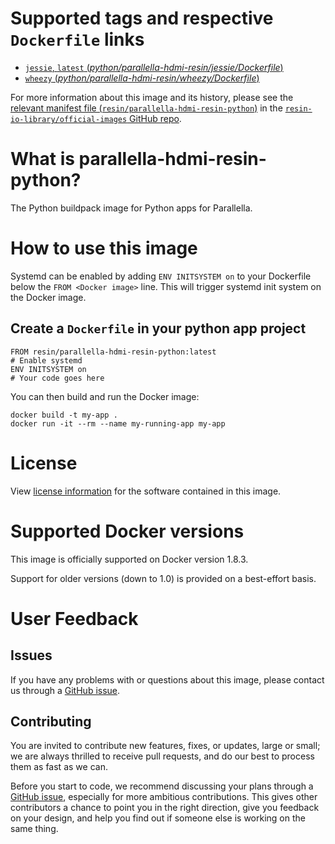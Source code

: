 # Supported tags and respective `Dockerfile` links

-	[`jessie`, `latest` (*python/parallella-hdmi-resin/jessie/Dockerfile*)](https://github.com/resin-io-library/base-images/blob/11b45b65c22c2965ee75e8a6a7b6ab8a1dab027b/python/parallella-hdmi-resin/jessie/Dockerfile)
-	[`wheezy` (*python/parallella-hdmi-resin/wheezy/Dockerfile*)](https://github.com/resin-io-library/base-images/blob/11b45b65c22c2965ee75e8a6a7b6ab8a1dab027b/python/parallella-hdmi-resin/wheezy/Dockerfile)

For more information about this image and its history, please see the [relevant manifest file (`resin/parallella-hdmi-resin-python`)](https://github.com/resin-io-library/official-images/blob/master/library/parallella-hdmi-resin-python) in the [`resin-io-library/official-images` GitHub repo](https://github.com/resin-io-library/official-images).

# What is parallella-hdmi-resin-python?

The Python buildpack image for Python apps for Parallella.

# How to use this image

Systemd can be enabled by adding `ENV INITSYSTEM on` to your Dockerfile below the `FROM <Docker image>` line. This will trigger systemd init system on the Docker image.

## Create a `Dockerfile` in your python app project

	FROM resin/parallella-hdmi-resin-python:latest
	# Enable systemd
	ENV INITSYSTEM on
	# Your code goes here

You can then build and run the Docker image:

	docker build -t my-app .
	docker run -it --rm --name my-running-app my-app

# License

View [license information](https://docs.python.org/2/license.html) for the software contained in this image.

# Supported Docker versions

This image is officially supported on Docker version 1.8.3.

Support for older versions (down to 1.0) is provided on a best-effort basis.

# User Feedback

## Issues

If you have any problems with or questions about this image, please contact us through a [GitHub issue](https://github.com/resin-io-library/base-images/issues).

## Contributing

You are invited to contribute new features, fixes, or updates, large or small; we are always thrilled to receive pull requests, and do our best to process them as fast as we can.

Before you start to code, we recommend discussing your plans through a [GitHub issue](https://github.com/resin-io-library/base-images/issues), especially for more ambitious contributions. This gives other contributors a chance to point you in the right direction, give you feedback on your design, and help you find out if someone else is working on the same thing.
